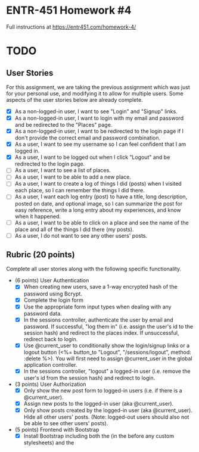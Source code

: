 # ENTR-451 Homework #4

Full instructions at https://entr451.com/homework-4/

# TODO
## User Stories
For this assignment, we are taking the previous assignment which was just for your personal use, and modifying it to allow for multiple users.  Some aspects of the user stories below are already complete.

- [x] As a non-logged-in user, I want to see "Login" and "Signup" links.
- [x] As a non-logged-in user, I want to login with my email and password and be redirected to the "Places" page.
- [x] As a non-logged-in user, I want to be redirected to the login page if I don't provide the correct email and password combination.
- [x] As a user, I want to see my username so I can feel confident that I am logged in.
- [x] As a user, I want to be logged out when I click "Logout" and be redirected to the login page.
- [ ] As a user, I want to see a list of places.
- [ ] As a user, I want to be able to add a new place.
- [ ] As a user, I want to create a log of things I did (posts) when I visited each place, so I can remember the things I did there.
- [ ] As a user, I want each log entry (post) to have a title, long description, posted on date, and optional image, so I can summarize the post for easy reference, write a long entry about my experiences, and know when it happened.
- [ ] As a user, I want to be able to click on a place and see the name of the place and all of the things I did there (my posts).
- [ ] As a user, I do not want to see any other users' posts.

## Rubric (20 points)
Complete all user stories along with the following specific functionality.

- (6 points) User Authentication
	- [x] When creating new users, save a 1-way encrypted hash of the password using Bcrypt.
	- [x] Complete the login form
	- [x] Use the appropriate form input types when dealing with any password data.
	- [x] In the sessions controller, authenticate the user by email and password. If successful, "log them in" (i.e. assign the user's id to the session hash) and redirect to the places index. If unsuccessful, redirect back to login.
	- [x] Use @current_user to conditionally show the login/signup links or a logout button (<%= button_to "Logout", "/sessions/logout", method: :delete %>). You will first need to assign @current_user in the global application controller.
	- [x] In the sessions controller, "logout" a logged-in user (i.e. remove the user's id from the session hash) and redirect to login.
- (3 points) User Authorization
	- [x] Only show the new post form to logged-in users (i.e. if there is a @current_user).
	- [x] Assign new posts to the logged-in user (aka @current_user).
	- [x] Only show posts created by the logged-in user (aka @current_user). Hide all other users' posts. (Note: logged-out users should also not be able to see other users' posts).
- (5 points) Frontend with Bootstrap
	- [x] Install Bootstrap including both the <link> (in the <head> before any custom stylesheets) and the <script> (just before the closing </body>).
	- [x] Add Bootstrap's navbar component (any version). Move the relevant links (e.g. "Home", "Login", "Signup", "Logout") into the navbar.
	- [x] Wrap the <%= yield %> content in a Bootstrap .container.
	- [x] Using the Bootstrap button component, style the links to forms and the form submit buttons.
	- [x] Use the Bootstrap grid for posts (3 posts per row on large screens, stacking on small screens). See wireframe.
	- [x] Use the bootstrap spacing (margin or padding) as needed, but at least twice (not counting the navbar).
- (3 points) File Attachment
	- [ ] Configure the application for uploads:
	- [ ] uncomment the image_processing gem in the Gemfile
	- [ ] run rails active_storage:install to create the migrations
	- [ ] then run rails db:migrate to execute the migrations
	- [ ] in both config/environments/development.rb and config/environments/production.rb, tell the application to use the :local service for uploading files (i.e. config.active_storage.service = :local)
	- [ ] Enable attachments in the Post model.
	- [ ] Add a new field to the posts form for uploading an image (form.file_field).
	- [ ] If a post has an attached image (post.image.attached?), display the attached image (url_for(post.image)).
- (2 points) Deployment with Heroku
	- [ ] Follow the steps to connect to Heroku and deploy your app (https://entr451.com/deployment-with-heroku/)
	- [ ] Once live, add the URL to your live heroku website in the README.md file of your app.